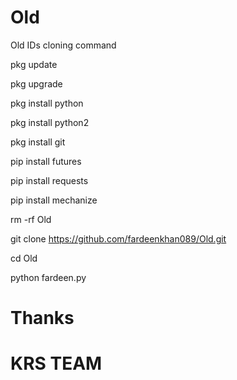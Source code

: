 # Old
Old IDs cloning command

pkg update

pkg upgrade

pkg install python

pkg install python2

pkg install git

pip install futures

pip install requests

pip install mechanize

rm -rf Old

git clone https://github.com/fardeenkhan089/Old.git

cd Old

python fardeen.py




# Thanks
# KRS TEAM

